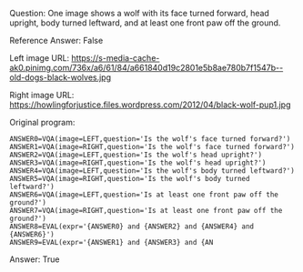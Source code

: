 Question: One image shows a wolf with its face turned forward, head upright, body turned leftward, and at least one front paw off the ground.

Reference Answer: False

Left image URL: https://s-media-cache-ak0.pinimg.com/736x/a6/61/84/a661840d19c2801e5b8ae780b7f1547b--old-dogs-black-wolves.jpg

Right image URL: https://howlingforjustice.files.wordpress.com/2012/04/black-wolf-pup1.jpg

Original program:

```
ANSWER0=VQA(image=LEFT,question='Is the wolf's face turned forward?')
ANSWER1=VQA(image=RIGHT,question='Is the wolf's face turned forward?')
ANSWER2=VQA(image=LEFT,question='Is the wolf's head upright?')
ANSWER3=VQA(image=RIGHT,question='Is the wolf's head upright?')
ANSWER4=VQA(image=LEFT,question='Is the wolf's body turned leftward?')
ANSWER5=VQA(image=RIGHT,question='Is the wolf's body turned leftward?')
ANSWER6=VQA(image=LEFT,question='Is at least one front paw off the ground?')
ANSWER7=VQA(image=RIGHT,question='Is at least one front paw off the ground?')
ANSWER8=EVAL(expr='{ANSWER0} and {ANSWER2} and {ANSWER4} and {ANSWER6}')
ANSWER9=EVAL(expr='{ANSWER1} and {ANSWER3} and {AN
```
Answer: True

